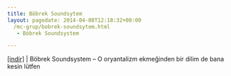 ```yaml
---
title: Böbrek Soundsytem
layout: pagedate: 2014-04-08T12:18:32+00:00
  /mc-grup/bobrek-soundsytem.html
   - Böbrek Soundsystem

---
```

<a href="https://cloud.mail.ru/public/628a60ea268b/B%C3%B6brek%20Soundsystem%20-%20O%20oryantalizm%20ekme%C4%9Finden%20bir%20dilim%20de%20bana%20kesin%20l%C3%BCtfen" target="_blank">[indir]</a> | Böbrek Soundsystem &#8211; O oryantalizm ekmeğinden bir dilim de bana kesin lütfen